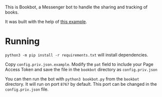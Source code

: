 This is Bookbot, a Messenger bot to handle the sharing and tracking of books.

It was built with the help of [this example](https://github.com/hungtraan/FacebookBot-echobot-simple).

# Running

`python3 -m pip install -r requirements.txt` will install dependencies.

Copy `config.priv.json.example`. Modify the `pat` field to include your Page Access Token and save the file in the `bookbot` directory as `config.priv.json`

You can then run the bot with `python3 bookbot.py` from the `bookbot` directory. It will run on port `8767` by default. This port can be changed in the `config.priv.json` file.
